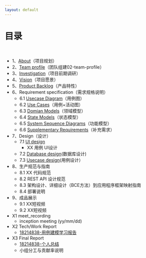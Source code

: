 ```yaml
---
layout: default
---
```


# [](#TOC)目录

&nbsp;&nbsp; 

* 1、[About](01-About.md)（项目规划）
* 2、[Team profile](02-process.md)（团队组建02-team-profile） 
* 3、[Investigation](03-Investigation.md)（项目前期调研）
* 4、[Vision](04-Vision.md)（项目愿景）
* 5、[Product Backlog](05-ProductBacklog.md)（产品特性）
* 6、Requirement specification（需求规格说明）
    - 6.1 [Usecase Diagram](06-01-UsecaseDiagram.md)（用例图）
    - 6.2 [Use Cases](06-02-UseCases用例+活动图.md)（用例+活动图）
    - 6.3 [Domian Models](06-03-DomianModel领域模型.md)（领域模型）
    - 6.4 [State Models](06-04-StateModel状态模型.md)（状态模型）
    - 6.5 [System Sequence Diagrams](06-05-SystemSequenceDiagram功能模型.md)（功能模型）
    - 6.6 [Supplementary Requirements](06-06-SupplementaryRequirements补充性说明.md)（补充需求）
* 7、Design（设计）
    - 7.1 [UI design](07-01-UIDesign.md)
        - XX 用例 UI设计
    - 7.2 [Database design](07-02-Database_Design.md)(数据库设计)
    - 7.3 [Usecase design](07-03-Use_Case_Design.md)(用例设计）
* 8、生产规范与指南
    - 8.1 XX 代码规范
    - 8.2 REST API 设计规范
    - 8.3 架构设计、详细设计（BCE方法）到应用程序框架映射指南
    - 8.4 部署说明
* 9、成品展示
    - 9.1 XX短视频
    - 9.2 XX短视频
* X1 meet_recording
    - inception meeting (yy/mm/dd)
* X2 Tech/Work Report
    - [18214838-用例建模学习报告](18214838-LearnigReport.md)
* X3 Final Report
    - [18214838-个人总结](18214838-FinalReport.md)
    - 小组分工与贡献率说明
